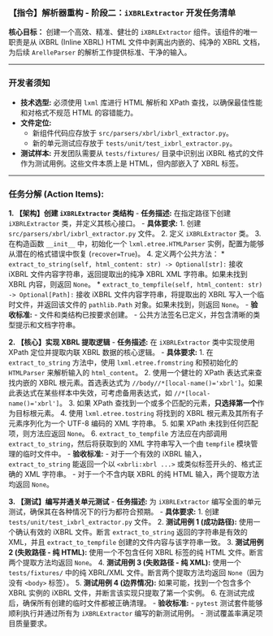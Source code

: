 ### **【指令】解析器重构 - 阶段二：`iXBRLExtractor` 开发任务清单**

**核心目标：** 创建一个高效、精准、健壮的 `iXBRLExtractor` 组件。该组件的唯一职责是从 iXBRL (Inline XBRL) HTML 文件中剥离出内嵌的、纯净的 XBRL 文档，为后续 `ArelleParser` 的解析工作提供标准、干净的输入。

---

### **开发者须知**

*   **技术选型:** 必须使用 `lxml` 库进行 HTML 解析和 XPath 查找，以确保最佳性能和对格式不规范 HTML 的容错能力。
*   **文件定位:**
    *   新组件代码应存放于 `src/parsers/xbrl/ixbrl_extractor.py`。
    *   新的单元测试应存放于 `tests/unit/test_ixbrl_extractor.py`。
*   **测试样本:** 开发团队需要从 `tests/fixtures/` 目录中识别出 iXBRL 格式的文件作为测试用例。这些文件本质上是 HTML，但内部嵌入了 XBRL 标签。

---

### **任务分解 (Action Items):**

**1. 【架构】创建 `iXBRLExtractor` 类结构**
    -   **任务描述:** 在指定路径下创建 `iXBRLExtractor` 类，并定义其核心接口。
    -   **具体要求:**
        1.  创建 `src/parsers/xbrl/ixbrl_extractor.py` 文件。
        2.  定义 `iXBRLExtractor` 类。
        3.  在构造函数 `__init__` 中，初始化一个 `lxml.etree.HTMLParser` 实例，配置为能够从潜在的格式错误中恢复 (`recover=True`)。
        4.  定义两个公共方法：
            *   `extract_to_string(self, html_content: str) -> Optional[str]:` 接收 iXBRL 文件内容字符串，返回提取出的纯净 XBRL XML 字符串。如果未找到 XBRL 内容，则返回 `None`。
            *   `extract_to_tempfile(self, html_content: str) -> Optional[Path]:` 接收 iXBRL 文件内容字符串，将提取出的 XBRL 写入一个临时文件，并返回该文件的 `pathlib.Path` 对象。如果未找到，则返回 `None`。
    -   **验收标准:**
        -   文件和类结构已按要求创建。
        -   公共方法签名已定义，并包含清晰的类型提示和文档字符串。

**2. 【核心】实现 XBRL 提取逻辑**
    -   **任务描述:** 在 `iXBRLExtractor` 类中实现使用 XPath 定位并提取内联 XBRL 数据的核心逻辑。
    -   **具体要求:**
        1.  在 `extract_to_string` 方法中，使用 `lxml.etree.fromstring` 和预初始化的 `HTMLParser` 来解析输入的 `html_content`。
        2.  使用一个健壮的 XPath 表达式来查找内嵌的 XBRL 根元素。首选表达式为 `//body//*[local-name()='xbrl']`。如果此表达式在某些样本中失效，可考虑备用表达式，如 `//*[local-name()='xbrl']`。
        3.  如果 XPath 查找到一个或多个匹配的元素，**只选择第一个**作为目标根元素。
        4.  使用 `lxml.etree.tostring` 将找到的 XBRL 根元素及其所有子元素序列化为一个 UTF-8 编码的 XML 字符串。
        5.  如果 XPath 未找到任何匹配项，则方法应返回 `None`。
        6.  `extract_to_tempfile` 方法应在内部调用 `extract_to_string`，然后将获取到的 XML 字符串写入一个由 `tempfile` 模块管理的临时文件中。
    -   **验收标准:**
        -   对于一个有效的 iXBRL 输入，`extract_to_string` 能返回一个以 `<xbrli:xbrl ...>` 或类似标签开头的、格式正确的 XML 字符串。
        -   对于一个不含内联 XBRL 的纯 HTML 输入，两个提取方法均返回 `None`。

**3. 【测试】编写并通关单元测试**
    -   **任务描述:** 为 `iXBRLExtractor` 编写全面的单元测试，确保其在各种情况下的行为都符合预期。
    -   **具体要求:**
        1.  创建 `tests/unit/test_ixbrl_extractor.py` 文件。
        2.  **测试用例 1 (成功路径):** 使用一个确认有效的 iXBRL 文件。断言 `extract_to_string` 返回的字符串是有效的 XML，并且 `extract_to_tempfile` 创建的文件内容与该字符串一致。
        3.  **测试用例 2 (失败路径 - 纯 HTML):** 使用一个不包含任何 XBRL 标签的纯 HTML 文件。断言两个提取方法均返回 `None`。
        4.  **测试用例 3 (失败路径 - 纯 XML):** 使用一个 `tests/fixtures/` 中的纯 XBRL/XML 文件。断言两个提取方法均返回 `None`（因为没有 `<body>` 标签）。
        5.  **测试用例 4 (边界情况):** 如果可能，找到一个包含多个 XBRL 实例的 iXBRL 文件，并断言该实现只提取了第一个实例。
        6.  在测试完成后，确保所有创建的临时文件都被正确清理。
    -   **验收标准:**
        -   `pytest` 测试套件能够顺利执行并通过所有为 `iXBRLExtractor` 编写的新测试用例。
        -   测试覆盖率满足项目质量要求。
